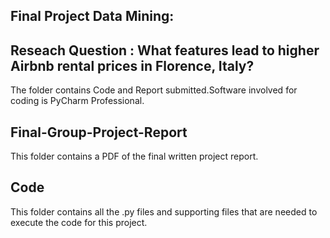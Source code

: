 ## Final Project Data Mining: 

## Reseach Question : What features lead to higher Airbnb rental prices in Florence, Italy? 

The folder contains Code and Report submitted.Software involved for coding is PyCharm Professional.

## Final-Group-Project-Report

This folder contains a PDF of the final written project report.

## Code

This folder contains all the .py files and supporting files that are needed to execute the code for this project.
